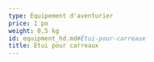 ```yaml
---
type: Équipement d'aventurier
price: 1 po
weight: 0,5 kg
id: equipment_hd.md#Étui-pour-carreaux
title: Étui pour carreaux
---
```


